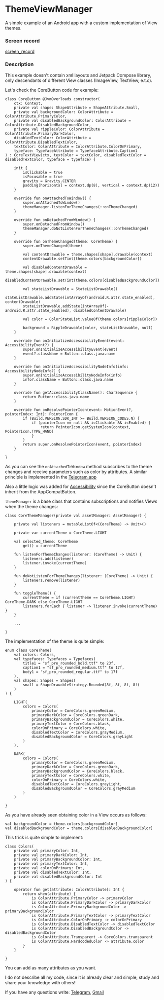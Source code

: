# ThemeViewManager
A simple example of an Android app with a custom implementation of View themes.

### Screen record

[screen_record](https://github.com/evitwilly/ThemeViewManager/assets/40917658/2b9a65ee-76d0-4064-a7f2-c7c591870bc8)

### Description

This example doesn't contain xml layouts and Jetpack Compose library, only descendants of different View classes (ImageView, TextView, e.t.c).

Let's check the CoreButton code for example:

    class CoreButton @JvmOverloads constructor(
        ctx: Context,
        private val shape: ShapeAttribute = ShapeAttribute.Small,
        private val backgroundColor: ColorAttribute = ColorAttribute.PrimaryColor,
        private val disabledBackgroundColor: ColorAttribute = ColorAttribute.DisabledBackgroundColor,
        private val rippleColor: ColorAttribute = ColorAttribute.PrimaryDarkColor,
        disabledTextColor: ColorAttribute = ColorAttribute.DisabledTextColor,
        textColor: ColorAttribute = ColorAttribute.ColorOnPrimary,
        typeface: TypefaceAttribute = TypefaceAttribute.Caption1
    ) : CoreTextView(ctx, textColor = textColor, disabledTextColor = disabledTextColor, typeface = typeface) {
    
        init {
            isClickable = true
            isFocusable = true
            gravity = Gravity.CENTER
            padding(horizontal = context.dp(8), vertical = context.dp(12))
        }
    
        override fun onAttachedToWindow() {
            super.onAttachedToWindow()
            themeManager.listenForThemeChanges(::onThemeChanged)
        }
    
        override fun onDetachedFromWindow() {
            super.onDetachedFromWindow()
            themeManager.doNotListenForThemeChanges(::onThemeChanged)
        }
    
        override fun onThemeChanged(theme: CoreTheme) {
            super.onThemeChanged(theme)
    
            val contentDrawable = theme.shapes[shape].drawable(context)
            contentDrawable.setTint(theme.colors[backgroundColor])
    
            val disabledContentDrawable = theme.shapes[shape].drawable(context)
            disabledContentDrawable.setTint(theme.colors[disabledBackgroundColor])
    
            val stateListDrawable = StateListDrawable()
            stateListDrawable.addState(intArrayOf(android.R.attr.state_enabled), contentDrawable)
            stateListDrawable.addState(intArrayOf(-android.R.attr.state_enabled), disabledContentDrawable)
    
            val color = ColorStateList.valueOf(theme.colors[rippleColor])
    
            background = RippleDrawable(color, stateListDrawable, null)
        }
    
        override fun onInitializeAccessibilityEvent(event: AccessibilityEvent?) {
            super.onInitializeAccessibilityEvent(event)
            event?.className = Button::class.java.name
        }
    
        override fun onInitializeAccessibilityNodeInfo(info: AccessibilityNodeInfo?) {
            super.onInitializeAccessibilityNodeInfo(info)
            info?.className = Button::class.java.name
        }
    
        override fun getAccessibilityClassName(): CharSequence {
            return Button::class.java.name
        }
    
        override fun onResolvePointerIcon(event: MotionEvent?, pointerIndex: Int): PointerIcon {
            if (Build.VERSION.SDK_INT >= Build.VERSION_CODES.N) {
                if (pointerIcon == null && isClickable && isEnabled) {
                    return PointerIcon.getSystemIcon(context, PointerIcon.TYPE_HAND)
                }
            }
            return super.onResolvePointerIcon(event, pointerIndex)
        }
    
    }

As you can see the <code>onAttachedToWindow</code> method subscribes to the theme changes and receive parameters such as color by attributes. A similar principle is implemented in the [Telegram app](https://github.com/DrKLO/Telegram)

Also a little logic was added for [Accessibility](https://developer.android.com/guide/topics/ui/accessibility) since the CoreButton doesn't inherit from the AppCompatButton.

<code>themeManager</code> is a base class that contains subscriptions and notifies Views when the theme changes:

    class CoreThemeManager(private val assetManager: AssetManager) {
    
        private val listeners = mutableListOf<(CoreTheme) -> Unit>()
    
        private var currentTheme = CoreTheme.LIGHT
    
        val selected_theme: CoreTheme
            get() = currentTheme
    
        fun listenForThemeChanges(listener: (CoreTheme) -> Unit) {
            listeners.add(listener)
            listener.invoke(currentTheme)
        }
    
        fun doNotListenForThemeChanges(listener: (CoreTheme) -> Unit) {
            listeners.remove(listener)
        }
    
        fun toggleTheme() {
            currentTheme = if (currentTheme == CoreTheme.LIGHT) CoreTheme.DARK else CoreTheme.LIGHT
            listeners.forEach { listener -> listener.invoke(currentTheme) }
        }
    
        ...
    
    }

The implementation of the theme is quite simple:

    enum class CoreTheme(
        val colors: Colors,
        val typefaces: Typefaces = Typefaces(
            title1 = "sf_pro_rounded_bold.ttf" to 23f,
            caption1 = "sf_pro_rounded_medium.ttf" to 17f,
            body1 = "sf_pro_rounded_regular.ttf" to 17f
        ),
        val shapes: Shapes = Shapes(
            small = ShapeDrawableStrategy.Rounded(8f, 8f, 8f, 8f)
        )
    ) {
    
        LIGHT(
            colors = Colors(
                primaryColor = CoreColors.greenMedium,
                primaryDarkColor = CoreColors.greenDark,
                primaryBackgroundColor = CoreColors.white,
                primaryTextColor = CoreColors.black,
                colorOnPrimary = CoreColors.white,
                disabledTextColor = CoreColors.grayMedium,
                disabledBackgroundColor = CoreColors.grayLight
            )
        ),
    
        DARK(
            colors = Colors(
                primaryColor = CoreColors.greenMedium,
                primaryDarkColor = CoreColors.greenDark,
                primaryBackgroundColor = CoreColors.black,
                primaryTextColor = CoreColors.white,
                colorOnPrimary = CoreColors.white,
                disabledTextColor = CoreColors.grayLight,
                disabledBackgroundColor = CoreColors.grayMedium
            )
        )
    
    }

As you have already seen obtaining color in a View occurs as follows:

    val backgroundColor = theme.colors[backgroundColor]
    val disabledBackgroundColor = theme.colors[disabledBackgroundColor]

This trick is quite simple to implement:

    class Colors(
        private val primaryColor: Int,
        private val primaryDarkColor: Int,
        private val primaryBackgroundColor: Int,
        private val primaryTextColor: Int,
        private val colorOnPrimary: Int,
        private val disabledTextColor: Int,
        private val disabledBackgroundColor: Int
    ) {
    
        operator fun get(attribute: ColorAttribute): Int {
            return when(attribute) {
                is ColorAttribute.PrimaryColor -> primaryColor
                is ColorAttribute.PrimaryDarkColor -> primaryDarkColor
                is ColorAttribute.PrimaryBackgroundColor -> primaryBackgroundColor
                is ColorAttribute.PrimaryTextColor -> primaryTextColor
                is ColorAttribute.ColorOnPrimary -> colorOnPrimary
                is ColorAttribute.DisabledTextColor -> disabledTextColor
                is ColorAttribute.DisabledBackgroundColor -> disabledBackgroundColor
                is ColorAttribute.Transparent -> CoreColors.transparent
                is ColorAttribute.HardcodedColor -> attribute.color
            }
        }
    
    }

You can add as many attributes as you want.

I do not describe all my code, since it is already clear and simple, study and share your knowledge with others!

If you have any questions write: [Telegram](https://t.me/rwcwuwr), [Gmail](mailto:dmitry.kind.2@gmail.com)



